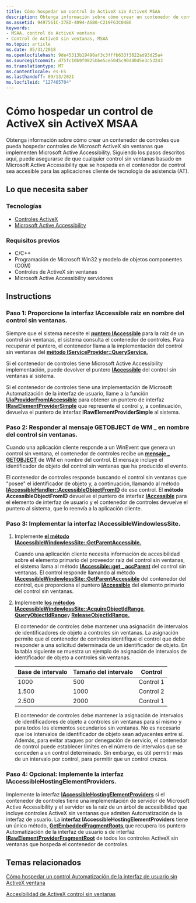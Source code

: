 ```yaml
---
title: Cómo hospedar un control de ActiveX sin ActiveX MSAA
description: Obtenga información sobre cómo crear un contenedor de controles que pueda hospedar controles de Microsoft ActiveX sin ventanas que implementen Microsoft Active Accessibility.
ms.assetid: 9497561C-37ED-4094-A6B0-C219F63C04B6
keywords:
- MSAA, control de ActiveX ventana
- Control de ActiveX sin ventanas, MSAA
ms.topic: article
ms.date: 05/31/2018
ms.openlocfilehash: 9de45313b19490af3c3fffb633f3822ad93d25a4
ms.sourcegitcommit: d75fc10b9f0825bbe5ce5045c90d4045e3c53243
ms.translationtype: MT
ms.contentlocale: es-ES
ms.lasthandoff: 09/13/2021
ms.locfileid: "127465704"
---
```

# <a name="how-to-host-an-msaa-windowless-activex-control"></a>Cómo hospedar un control de ActiveX sin ActiveX MSAA

Obtenga información sobre cómo crear un contenedor de controles que pueda hospedar controles de Microsoft ActiveX sin ventanas que implementen Microsoft Active Accessibility. Siguiendo los pasos descritos aquí, puede asegurarse de que cualquier control sin ventanas basado en Microsoft Active Accessibility que se hospeda en el contenedor de control sea accesible para las aplicaciones cliente de tecnología de asistencia (AT).

## <a name="what-you-need-to-know"></a>Lo que necesita saber

### <a name="technologies"></a>Tecnologías

-   [Controles ActiveX](/windows/desktop/com/activex-controls)
-   [Microsoft Active Accessibility](microsoft-active-accessibility.md)

### <a name="prerequisites"></a>Requisitos previos

-   C/C++
-   Programación de Microsoft Win32 y modelo de objetos componentes (COM)
-   Controles de ActiveX sin ventanas
-   Microsoft Active Accessibility servidores

## <a name="instructions"></a>Instructions

### <a name="step-1-provide-the-root-iaccessible-interface-on-behalf-of-the-windowless-control"></a>Paso 1: Proporcione la interfaz IAccessible raíz en nombre del control sin ventanas.

Siempre que el sistema necesite el [**puntero IAccessible**](/windows/desktop/api/oleacc/nn-oleacc-iaccessible) para la raíz de un control sin ventanas, el sistema consulta el contenedor de controles. Para recuperar el puntero, el contenedor llama a la implementación del control sin ventanas del [**método IServiceProvider::QueryService.**](/previous-versions/windows/internet-explorer/ie-developer/platform-apis/cc678966(v=vs.85))

Si el contenedor de controles tiene Microsoft Active Accessibility implementación, puede devolver el puntero [**IAccessible**](/windows/desktop/api/oleacc/nn-oleacc-iaccessible) del control sin ventanas al sistema.

Si el contenedor de controles tiene una implementación de Microsoft Automatización de la interfaz de usuario, llame a la función [**UiaProviderFromIAccessible**](/windows/desktop/api/UIAutomationCoreApi/nf-uiautomationcoreapi-uiaproviderfromiaccessible) para obtener un puntero de interfaz [**IRawElementProviderSimple**](/windows/desktop/api/UIAutomationCore/nn-uiautomationcore-irawelementprovidersimple) que represente el control y, a continuación, devuelva el puntero de interfaz **IRawElementProviderSimple** al sistema.

### <a name="step-2-respond-to-the-wm_getobject-message-on-behalf-of-the-windowless-control"></a>Paso 2: Responder al mensaje GETOBJECT de WM \_ en nombre del control sin ventanas.

Cuando una aplicación cliente responde a un WinEvent que genera un control sin ventana, el contenedor de controles recibe un [**mensaje \_ GETOBJECT**](wm-getobject.md) de WM en nombre del control. El mensaje incluye el identificador de objeto del control sin ventanas que ha producido el evento.

El contenedor de controles responde buscando el control sin ventanas que "posee" el identificador de objeto y, a continuación, llamando al método [**IAccessibleHandler::AccessibleObjectFromID**](/windows/desktop/api/Oleacc/nf-oleacc-iaccessiblehandler-accessibleobjectfromid) de ese control. El **método AccessibleObjectFromID** devuelve el puntero de interfaz [**IAccessible**](/windows/desktop/api/oleacc/nn-oleacc-iaccessible) para el elemento de interfaz de usuario y el contenedor de controles devuelve el puntero al sistema, que lo reenvía a la aplicación cliente.

### <a name="step-3-implement-the-iaccessiblewindowlesssite-interface"></a>Paso 3: Implementar la interfaz IAccessibleWindowlessSite.

1.  Implemente [**el método IAccessibleWindowlessSite::GetParentAccessible.**](/windows/desktop/api/oleacc/nf-oleacc-iaccessiblewindowlesssite-getparentaccessible)

    Cuando una aplicación cliente necesita información de accesibilidad sobre el elemento primario del proveedor raíz del control sin ventanas, el sistema llama al método [**IAccessible::get \_ accParent**](/windows/desktop/api/Oleacc/nf-oleacc-iaccessible-get_accparent) del control sin ventanas. El control responde llamando al método [**IAccessibleWindowlessSite::GetParentAccessible**](/windows/desktop/api/oleacc/nf-oleacc-iaccessiblewindowlesssite-getparentaccessible) del contenedor del control, que proporciona el puntero [**IAccessible**](/windows/desktop/api/oleacc/nn-oleacc-iaccessible) del elemento primario del control sin ventanas.

2.  Implemente [**los métodos IAccessibleWindowlessSite::AcquireObjectIdRange**](/windows/desktop/api/oleacc/nf-oleacc-iaccessiblewindowlesssite-acquireobjectidrange), [**QueryObjectIdRange**](/windows/desktop/api/oleacc/nf-oleacc-iaccessiblewindowlesssite-queryobjectidranges)y [**ReleaseObjectIdRange.**](/windows/desktop/api/oleacc/nf-oleacc-iaccessiblewindowlesssite-releaseobjectidrange)

    El contenedor de controles debe mantener una asignación de intervalos de identificadores de objeto a controles sin ventanas. La asignación permite que el contenedor de controles identifique el control que debe responder a una solicitud determinada de un identificador de objeto. En la tabla siguiente se muestra un ejemplo de asignación de intervalos de identificador de objeto a controles sin ventanas.

    

    | Base de intervalo | Tamaño del intervalo | Control   |
    |------------|------------|-----------|
    | 1000       | 500        | Control 1 |
    | 1.500       | 1000       | Control 2 |
    | 2.500       | 2000       | Control 1 |

    

     

    El contenedor de controles debe mantener la asignación de intervalos de identificadores de objeto a controles sin ventanas para sí mismo y para todos los elementos secundarios sin ventanas. No es necesario que los intervalos de identificador de objeto sean adyacentes entre sí. Además, para evitar ataques por denegación de servicio, el contenedor de control puede establecer límites en el número de intervalos que se conceden a un control determinado. Sin embargo, es útil permitir más de un intervalo por control, para permitir que un control crezca.

### <a name="step-4-optional-implement-the-iaccessiblehostingelementproviders-interface"></a>Paso 4: Opcional: Implemente la interfaz IAccessibleHostingElementProviders.

Implemente la interfaz [**IAccessibleHostingElementProviders**](/windows/desktop/api/UIAutomationCore/nn-uiautomationcore-iaccessiblehostingelementproviders) si el contenedor de controles tiene una implementación de servidor de Microsoft Active Accessibility y el servidor es la raíz de un árbol de accesibilidad que incluye controles ActiveX sin ventanas que admiten Automatización de la interfaz de usuario. La **interfaz IAccessibleHostingElementProviders** tiene un único método, [**GetEmbeddedFragmentRoots,**](/windows/desktop/api/UIAutomationCore/nf-uiautomationcore-irawelementproviderfragment-getembeddedfragmentroots)que recupera los puntero Automatización de la interfaz de usuario s de interfaz [**IRawElementProviderFragmentRoot**](/windows/desktop/api/UIAutomationCore/nn-uiautomationcore-irawelementproviderfragmentroot) de todos los controles ActiveX sin ventanas que hospeda el contenedor de controles.

## <a name="related-topics"></a>Temas relacionados

<dl> <dt>

[Cómo hospedar un control Automatización de la interfaz de usuario sin ActiveX ventana](host-a-ui-automation-windowless-activex-control.md)
</dt> <dt>

[Accesibilidad de ActiveX control sin ventanas](windowless-activex-control-accessibility.md)
</dt> </dl>

 

 